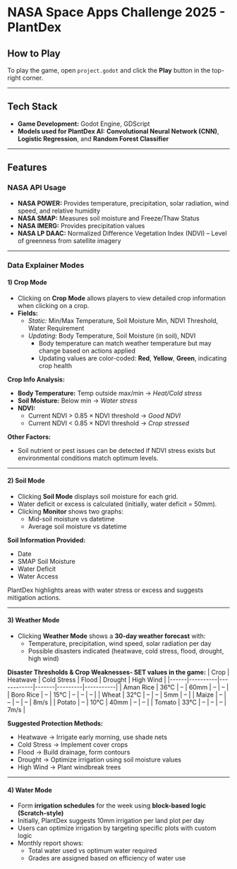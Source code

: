 # NASA Space Apps Challenge 2025 - PlantDex

## How to Play
To play the game, open `project.godot` and click the **Play** button in the top-right corner.

---

## Tech Stack
- **Game Development:** Godot Engine, GDScript  
- **Models used for PlantDex AI:** **Convolutional Neural Network (CNN)**, **Logistic Regression**, and **Random Forest Classifier**

---

## Features

### NASA API Usage
- **NASA POWER:** Provides temperature, precipitation, solar radiation, wind speed, and relative humidity  
- **NASA SMAP:** Measures soil moisture and Freeze/Thaw Status  
- **NASA IMERG:** Provides precipitation values  
- **NASA LP DAAC:** Normalized Difference Vegetation Index (NDVI) – Level of greenness from satellite imagery

---

### Data Explainer Modes

#### 1) Crop Mode
- Clicking on **Crop Mode** allows players to view detailed crop information when clicking on a crop.  
- **Fields:**  
  - *Static:* Min/Max Temperature, Soil Moisture Min, NDVI Threshold, Water Requirement  
  - *Updating:* Body Temperature, Soil Moisture (in soil), NDVI  
    - Body temperature can match weather temperature but may change based on actions applied  
    - Updating values are color-coded: **Red**, **Yellow**, **Green**, indicating crop health

**Crop Info Analysis:**
- **Body Temperature:** Temp outside max/min → *Heat/Cold stress*  
- **Soil Moisture:** Below min → *Water stress*  
- **NDVI:**  
  - Current NDVI > 0.85 × NDVI threshold → *Good NDVI*  
  - Current NDVI < 0.85 × NDVI threshold → *Crop stressed*

**Other Factors:**  
- Soil nutrient or pest issues can be detected if NDVI stress exists but environmental conditions match optimum levels.

---

#### 2) Soil Mode
- Clicking **Soil Mode** displays soil moisture for each grid.  
- Water deficit or excess is calculated (initially, water deficit = 50mm).  
- Clicking **Monitor** shows two graphs:  
  - Mid-soil moisture vs datetime  
  - Average soil moisture vs datetime

**Soil Information Provided:**  
- Date  
- SMAP Soil Moisture  
- Water Deficit  
- Water Access

PlantDex highlights areas with water stress or excess and suggests mitigation actions.

---

#### 3) Weather Mode
- Clicking **Weather Mode** shows a **30-day weather forecast** with:  
  - Temperature, precipitation, wind speed, solar radiation per day  
  - Possible disasters indicated (heatwave, cold stress, flood, drought, high wind)

**Disaster Thresholds & Crop Weaknesses- SET values in the game:**
| Crop | Heatwave | Cold Stress | Flood | Drought | High Wind |
|------|----------|------------|-------|---------|-----------|
| Aman Rice | 36°C | – | 60mm | – | – |
| Boro Rice | – | 15°C | – | – | – |
| Wheat | 32°C | – | – | 5mm | – |
| Maize | – | – | – | – | 8m/s |
| Potato | – | 10°C | 40mm | – | – |
| Tomato | 33°C | – | – | – | 7m/s |

**Suggested Protection Methods:**  
- Heatwave → Irrigate early morning, use shade nets  
- Cold Stress → Implement cover crops  
- Flood → Build drainage, form contours  
- Drought → Optimize irrigation using soil moisture values  
- High Wind → Plant windbreak trees

---

#### 4) Water Mode
- Form **irrigation schedules** for the week using **block-based logic (Scratch-style)**  
- Initially, PlantDex suggests 10mm irrigation per land plot per day  
- Users can optimize irrigation by targeting specific plots with custom logic  
- Monthly report shows:  
  - Total water used vs optimum water required  
  - Grades are assigned based on efficiency of water use

